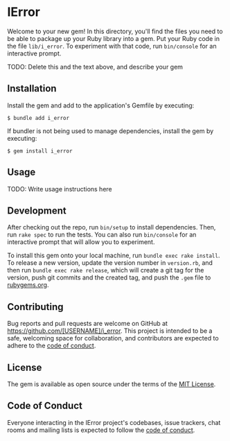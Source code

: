 # IError

Welcome to your new gem! In this directory, you'll find the files you need to be able to package up your Ruby library into a gem. Put your Ruby code in the file `lib/i_error`. To experiment with that code, run `bin/console` for an interactive prompt.

TODO: Delete this and the text above, and describe your gem

## Installation

Install the gem and add to the application's Gemfile by executing:

    $ bundle add i_error

If bundler is not being used to manage dependencies, install the gem by executing:

    $ gem install i_error

## Usage

TODO: Write usage instructions here

## Development

After checking out the repo, run `bin/setup` to install dependencies. Then, run `rake spec` to run the tests. You can also run `bin/console` for an interactive prompt that will allow you to experiment.

To install this gem onto your local machine, run `bundle exec rake install`. To release a new version, update the version number in `version.rb`, and then run `bundle exec rake release`, which will create a git tag for the version, push git commits and the created tag, and push the `.gem` file to [rubygems.org](https://rubygems.org).

## Contributing

Bug reports and pull requests are welcome on GitHub at https://github.com/[USERNAME]/i_error. This project is intended to be a safe, welcoming space for collaboration, and contributors are expected to adhere to the [code of conduct](https://github.com/[USERNAME]/i_error/blob/main/CODE_OF_CONDUCT.md).

## License

The gem is available as open source under the terms of the [MIT License](https://opensource.org/licenses/MIT).

## Code of Conduct

Everyone interacting in the IError project's codebases, issue trackers, chat rooms and mailing lists is expected to follow the [code of conduct](https://github.com/[USERNAME]/i_error/blob/main/CODE_OF_CONDUCT.md).
